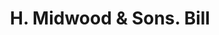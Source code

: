 ---
doi: 10.7916/D85159CG
date_other: '1890'
date_other_textual: 1890-1899
form: printed ephemera
genre:
- Invoices
name:
- H. Midwood & Sons
object_in_context_url: https://biggert.cul.columbia.edu/items/view/ave_biggert_01534
subject_hierarchical_geographic:
- Providence, Rhode Island, United States
subject_name:
- H. Midwood & Sons
title: H. Midwood & Sons. Bill
sort_title: H. Midwood & Sons. Bill
call_number: ave_biggert_01534
coordinates:
- 41.82361111111111,-71.42222222222223
pid: ave_biggert_01534
identifiers: ave_biggert_01534
thumbnail: https://derivativo-3.library.columbia.edu/iiif/2/ldpd:343904/full/!256,256/0/native.jpg
permalink: /biggert/ave_biggert_01534/
layout: iiif-image-page
---
